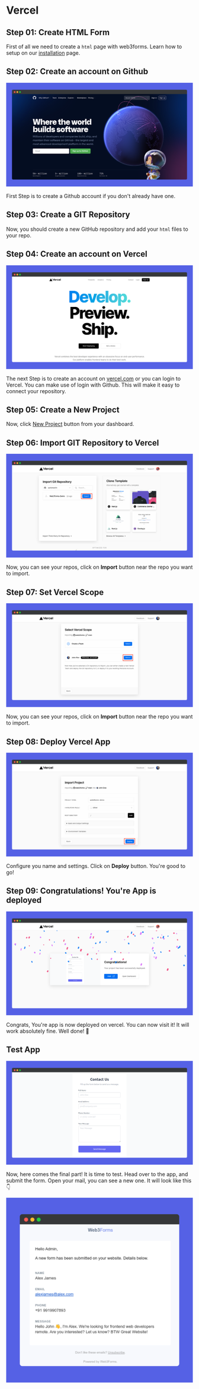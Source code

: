# Vercel

## Step 01: Create HTML Form

First of all we need to create a `html` page with web3forms. Learn how to setup on our [installation](https://docs.web3forms.com/getting-started/installation) page.

## Step 02: Create an account on Github

![](../../.gitbook/assets/github.png)

First Step is to create a Github account if you don't already have one.

## Step 03: Create a GIT Repository

Now, you should create a new GitHub repository and add your `html` files to your repo.

## Step 04: Create an account on Vercel

![](../../.gitbook/assets/vercel.png)

The next Step is to create an account on [vercel.com](https://vercel.com/) or you can login to Vercel. You can make use of login with Github. This will make it easy to connect your repository.

## Step 05: Create a New Project

Now, click [New Project](https://vercel.com/new) button from your dashboard.

## Step 06: Import GIT Repository to Vercel

![](../../.gitbook/assets/import-git-repo.png)

Now, you can see your repos, click on **Import** button near the repo you want to import.

## Step 07: Set Vercel Scope

![](../../.gitbook/assets/vercel-scope.png)

Now, you can see your repos, click on **Import** button near the repo you want to import.

## Step 08: Deploy Vercel App

![](../../.gitbook/assets/deploy-vercel.png)

Configure you name and settings. Click on **Deploy** button. You're good to go!

## Step 09: Congratulations! You're App is deployed

![](../../.gitbook/assets/congrats.png)

Congrats, You're app is now deployed on vercel. You can now visit it! It will work absolutely fine. Well done! 👏

## Test App

![](../../.gitbook/assets/app-live.png)

Now, here comes the final part! It is time to test. Head over to the app, and submit the form. Open your mail, you can see a new one. It will look like this 👇

![](../../.gitbook/assets/email.png)

